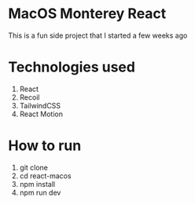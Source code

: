 # MacOS Monterey React

This is a fun side project that I started a few weeks ago

# Technologies used
1. React
2. Recoil
3. TailwindCSS
4. React Motion

# How to run

1. git clone
2. cd react-macos
3. npm install
3. npm run dev

